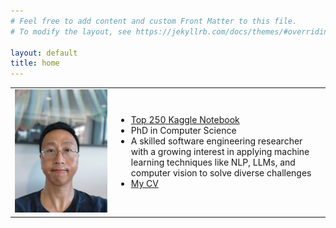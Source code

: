 ```yaml
---
# Feel free to add content and custom Front Matter to this file.
# To modify the layout, see https://jekyllrb.com/docs/themes/#overriding-theme-defaults

layout: default
title: home
---
```

<table>
<tbody>
<tr>
    <td> <img src="images/my_pic.jpg"></td>
    <td>
        <ul>
            <li> <a href="https://www.kaggle.com/minhsienweng">Top 250 Kaggle Notebook</a></li>
            <li> PhD in Computer Science</li> 
            <li>A skilled software engineering researcher with a growing interest in applying machine learning techniques like NLP, LLMs, and computer vision to solve diverse challenges</li> 
            <li><a href="https://samminweng.github.io/Min-Hsien_Weng_CV.pdf">My CV</a></li>
        </ul>        
    </td>
</tr>
</tbody>
</table>


